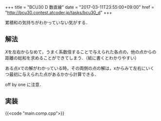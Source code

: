 +++
title = "BCU30 D 数直線"
date = "2017-03-11T23:55:00+09:00"
href = "http://bcu30.contest.atcoder.jp/tasks/bcu30_d"
+++

<!--more-->

累積和の気持ちがわかっていない気がする．

## 解法

$X$を左右からなめて，うまく系数倍することで与えられた各点の，他の点からの距離の総和を求めることができてしまう．（紙に書くとわかりやすい）

ある点xでの解がわかっている時，その両側の点の解は，xからみて左右にいくつ最初に与えられた点があるかから計算できる．

off by one に注意．

## 実装

{{<code "main.comp.cpp">}}